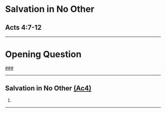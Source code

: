 <!-- .slide: <%= bg("unsplash-Jztmx9yqjBw-stars.jpg") %> id="title" -->
# Salvation in No Other
## Acts 4:7-12

---
<!-- .slide: data-background="white" -->
# Opening **Question**

[###](#/outline "secret")

---
<!-- .slide: <%= bg("unsplash-Jztmx9yqjBw-stars.jpg") %> id="outline" class="outline" -->
## Salvation in No Other [(Ac4)](# "ref")
1.

---
<!-- .slide: <%= bg("unsplash-Jztmx9yqjBw-stars.jpg") %> class="empty" -->
